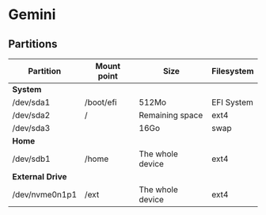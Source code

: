 # Gemini

## Partitions

Partition                           | Mount point | Size             | Filesystem
----------------------------------- | ----------- | ---------------- | ----------------
**System**                          |             |                  |
/dev/sda1                           | /boot/efi   | 512Mo            | EFI System
/dev/sda2                           | /           | Remaining space  | ext4
/dev/sda3                           |             | 16Go             | swap
**Home**                            |             |                  |
/dev/sdb1                           | /home       | The whole device | ext4
**External Drive**                  |             |                  |
/dev/nvme0n1p1                      | /ext        | The whole device | ext4
